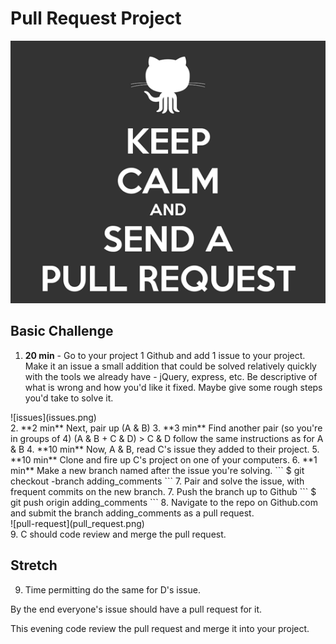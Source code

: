 # Pull Request Project
![request](request.gif)
## Basic Challenge

1. **20 min** - Go to your project 1 Github and add 1 issue to your project. Make it an issue a small addition that could be solved relatively quickly with the tools we already have - jQuery, express, etc. Be descriptive of what is wrong and how you'd like it fixed. Maybe give some rough steps you'd take to solve it.
<div style='width:300px;'>![issues](issues.png)</div>
2. **2 min** Next, pair up (A & B)
3. **3 min** Find another pair (so you're in groups of 4) (A & B + C & D)
> C & D follow the same instructions as for A & B
4. **10 min** Now, A & B, read C's issue they added to their project.
5. **10 min** Clone and fire up C's project on one of your computers.
6. **1 min** Make a new branch named after the issue you're solving.
```
$ git checkout -branch adding_comments
```
7. Pair and solve the issue, with frequent commits on the new branch.
7. Push the branch up to Github
```
$ git push origin adding_comments
```
8. Navigate to the repo on Github.com and submit the branch adding_comments as a pull request.
<div style='width:300px'>![pull-request](pull_request.png)</div>
9. C should code review and merge the pull request.

## Stretch
9. Time permitting do the same for D's issue.

By the end everyone's issue should have a pull request for it.

This evening code review the pull request and merge it into your project.
